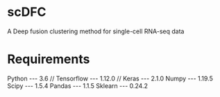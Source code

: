 # scDFC
A Deep fusion clustering method for single-cell RNA-seq data
# Requirements
Python --- 3.6 //
Tensorflow --- 1.12.0 //
Keras --- 2.1.0
Numpy --- 1.19.5
Scipy --- 1.5.4
Pandas --- 1.1.5
Sklearn --- 0.24.2
